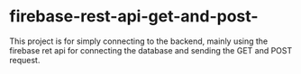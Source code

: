 # firebase-rest-api-get-and-post-
This project is for simply connecting to the backend, mainly using the firebase ret api for connecting the database and sending the GET and POST request. 

